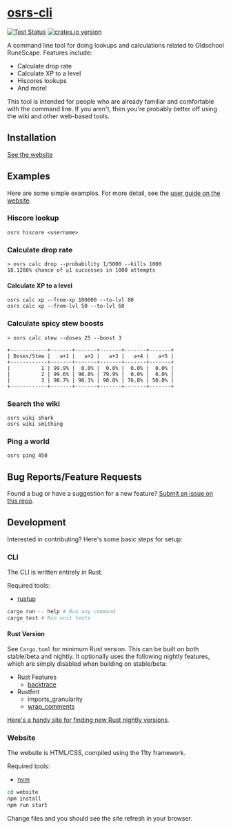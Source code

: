 # [osrs-cli](https://osrs.lucaspickering.me)

[![Test Status](https://github.com/LucasPickering/osrs-cli/actions/workflows/test.yml/badge.svg)](https://github.com/LucasPickering/osrs-cli/actions/workflows/test.yml)
[![crates.io version](https://img.shields.io/crates/v/osrs-cli.svg)](https://crates.io/crates/osrs-cli)

A command line tool for doing lookups and calculations related to Oldschool RuneScape. Features include:

- Calculate drop rate
- Calculate XP to a level
- Hiscores lookups
- And more!

This tool is intended for people who are already familiar and comfortable with the command line. If you aren't, then you're probably better off using the wiki and other web-based tools.

## Installation

[See the website](https://osrs.lucaspickering.me/install)

## Examples

Here are some simple examples. For more detail, see the [user guide on the website](https://osrs.lucaspickering.me/guide).

### Hiscore lookup

```
osrs hiscore <username>
```

### Calculate drop rate

```
> osrs calc drop --probability 1/5000 --kills 1000
18.1286% chance of ≥1 successes in 1000 attempts
```

#### Calculate XP to a level

```
osrs calc xp --from-xp 100000 --to-lvl 80
osrs calc xp --from-lvl 50 --to-lvl 60
```

### Calculate spicy stew boosts

```
> osrs calc stew --doses 25 --boost 3

+------------+-------+-------+-------+-------+-------+
| Doses/Stew |   ≥+1 |   ≥+2 |   ≥+3 |   ≥+4 |   ≥+5 |
+------------+-------+-------+-------+-------+-------+
|          1 | 99.9% |  0.0% |  0.0% |  0.0% |  0.0% |
|          2 | 99.6% | 96.8% | 79.9% |  0.0% |  0.0% |
|          3 | 98.7% | 96.1% | 90.0% | 76.8% | 50.0% |
+------------+-------+-------+-------+-------+-------+
```

### Search the wiki

```
osrs wiki shark
osrs wiki smithing
```

### Ping a world

```
osrs ping 450
```

## Bug Reports/Feature Requests

Found a bug or have a suggestion for a new feature? [Submit an issue on this repo](https://github.com/LucasPickering/osrs-cli/issues/new).

## Development

Interested in contributing? Here's some basic steps for setup:

### CLI

The CLI is written entirely in Rust.

Required tools:

- [rustup](https://rustup.rs/)

```sh
cargo run -- help # Run any command
cargo test # Run unit tests
```

#### Rust Version

See `Cargo.toml` for minimum Rust version. This can be built on both stable/beta and nightly. It optionally uses the following nightly features, which are simply disabled when building on stable/beta:

- Rust Features
  - [backtrace](https://github.com/rust-lang/rust/issues/53487)
- Rustfmt
  - imports_granularity
  - [wrap_comments](https://github.com/rust-lang/rustfmt/issues/3347)

[Here's a handy site for finding new Rust nightly versions](https://rust-lang.github.io/rustup-components-history/).

### Website

The website is HTML/CSS, compiled using the 11ty framework.

Required tools:

- [nvm](https://github.com/nvm-sh/nvm)

```sh
cd website
npm install
npm run start
```

Change files and you should see the site refresh in your browser.
